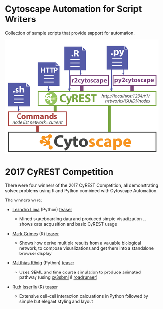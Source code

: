 # Cytoscape Automation for Script Writers
Collection of sample scripts that provide support for automation.

![cytoscape automation](CytoscapeAutomation_3.png)


# 2017 CyREST Competition
There were four winners of the 2017 CyREST Competition, all demonstrating solved problems using R and Python combined with Cytoscape Automation.

The winners were:
* [Leandro Lima](https://github.com/cytoscape/cytoscape-automation/blob/master/for-scripters/Python/Lima_data_mining_%26_visualization_-_2017_CyREST_Challenge)  (Python)   [teaser](https://www.ime.usp.br/~llima/batb/network.html)
  - Mined skateboarding data and produced simple visualization ... shows data acquisition and basic CyREST usage

* [Mark Grimes](https://github.com/cytoscape/cytoscape-automation/tree/master/for-scripters/R/Grimes_Network_Pipeline_-_2017_CyREST_Challenge) (R) [teaser](https://github.com/cytoscape/cytoscape-automation/blob/master/for-scripters/R/Grimes_Network_Pipeline_-_2017_CyREST_Challenge/Vizualization%20of%20a%20Cluster-Filtered%20Network%20(CFN)%20and%20a%20Co-Cluster%20Correlation%20Network%20(CCCN).pdf)
  - Shows how derive multiple results from a valuable biological network, to compose visualizations and get them into a standalone browser display
  
* [Matthias König](https://github.com/cytoscape/cytoscape-automation/tree/master/for-scripters/Python/Konig_SBML_Time_Course_-_2017_CyREST_Challenge) (Python)  [teaser](https://github.com/cytoscape/cytoscape-automation/tree/master/for-scripters/Python/Konig_SBML_Time_Course_-_2017_CyREST_Challenge/README.md)
  - Uses SBML and time course simulation to produce animated pathway (using [cy3sbml](https://github.com/matthiaskoenig/cy3sbml) & [roadrunner](https://github.com/sys-bio/roadrunner))
  
* [Ruth Isserlin](https://github.com/cytoscape/cytoscape-automation/tree/master/for-scripters/R/Isserlin_Cell_Interactions_-_2017_CyREST_Challenge) (R) [teaser](https://github.com/cytoscape/cytoscape-automation/blob/master/for-scripters/R/Isserlin_Cell_Interactions_-_2017_CyREST_Challenge/Figures/screenshot_networ.png)
  - Extensive cell-cell interaction calculations in Python followed by simple but elegant styling and layout
  
